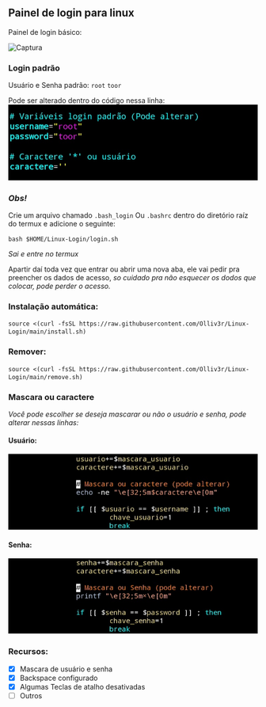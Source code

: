 ## Painel de login para linux
Painel de login básico: 

![Captura](https://github.com/Olliv3r/Linux-Login/blob/main/src/imagens/https://github.com/Olliv3r/Linux-Login/blob/main/src/imagens/Screenshot_20221225-114428_Termux.jpg)

### Login padrão 
Usuário e Senha padrão: 
`root` 
`toor` 

Pode ser alterado dentro do código nessa linha: 
![Captura](https://github.com/Olliv3r/Linux-Login/blob/main/src/imagens/alterar.jpg)

### *Obs!*
Crie um arquivo chamado `.bash_login` Ou `.bashrc` dentro do diretório raíz do termux e adicione o seguinte:
```
bash $HOME/Linux-Login/login.sh
```

*Sai e entre no termux*

Apartir daí toda vez que entrar ou abrir uma nova aba, ele vai pedir pra preencher os dados de acesso, *so cuidado pra não esquecer os dodos que colocar, pode perder o acesso.*

### Instalação automática: 
```
source <(curl -fsSL https://raw.githubusercontent.com/Olliv3r/Linux-Login/main/install.sh)
```
### Remover:
```
source <(curl -fsSL https://raw.githubusercontent.com/Olliv3r/Linux-Login/main/remove.sh)
```

### Mascara ou caractere
*Você pode escolher se deseja mascarar ou não o usuário e senha, pode alterar nessas linhas:*

#### Usuário:
![Captura](https://github.com/Olliv3r/Linux-Login/blob/main/src/imagens/20221216_001138.jpg)

#### Senha:
![Captura](https://github.com/Olliv3r/Linux-Login/blob/main/src/imagens/20221216_001050.jpg)

### Recursos:

- [x] Mascara de usuário e senha
- [x] Backspace configurado
- [x] Algumas Teclas de atalho desativadas
- [ ] Outros

